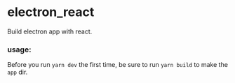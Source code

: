 # electron_react
Build electron app with react.

### usage:
Before you run `yarn dev` the first time, be sure to run `yarn build` to make the `app` dir.
